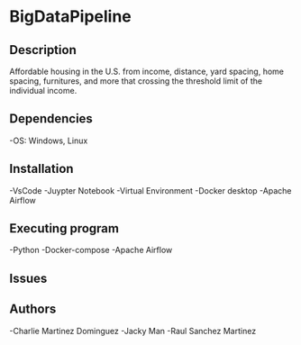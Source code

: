 # BigDataPipeline

## Description
Affordable housing in the U.S. from income, distance, yard spacing, home spacing, furnitures, and more that crossing the threshold limit of the individual income.

## Dependencies
-OS: Windows, Linux

## Installation


-VsCode
-Juypter Notebook
-Virtual Environment
-Docker desktop
-Apache Airflow

## Executing program


-Python
-Docker-compose
-Apache Airflow

## Issues


## Authors


-Charlie Martinez Dominguez
-Jacky Man
-Raul Sanchez Martinez
